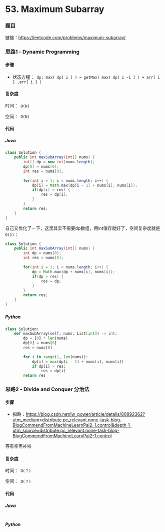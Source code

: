 

# 53. Maximum Subarray

### 题目

链接：https://leetcode.com/problems/maximum-subarray/



### 思路1 - Dynamic Programming



#### 步骤

- 状态方程：``` dp: max( dp[ i ] ) = getMax( max( dp[ i -1 ] ) + arr[ i ] ,arr[ i ] )```



#### 复杂度

时间：` O(N)`

空间：` O(N)`



#### 代码

##### Java

```java
class Solution {
    public int maxSubArray(int[] nums) {
        int[] dp = new int[nums.length];
        dp[0] = nums[0];
        int res = nums[0];
        
        for(int i = 1; i < nums.length; i++) {
            dp[i] = Math.max(dp[i - 1] + nums[i], nums[i]);
            if(dp[i] > res) {
                res = dp[i];
            }
        }
        return res;
    }
}
```



自己又优化了一下，这里其实不需要dp数组，用int值存就好了，空间复杂度就是` O(1)`：

```java
class Solution {
    public int maxSubArray(int[] nums) {
        int dp = nums[0];
        int res = nums[0];
        
        for(int i = 1; i < nums.length; i++) {
            dp = Math.max(dp + nums[i], nums[i]);
            if(dp > res) {
                res = dp;
            }
        }
        return res;
    }
}
```



##### 

##### Python

```python
class Solution:
    def maxSubArray(self, nums: List[int]) -> int:
        dp = [0] * len(nums)
        dp[0] = nums[0]
        res = nums[0]
        
        for i in range(1, len(nums)):
            dp[i] = max(dp[i - 1] + nums[i], nums[i])
            if dp[i] > res:
                res = dp[i]
        return res
```





### 思路2 - Divide and Conquer 分治法



#### 步骤

- 指路：https://blog.csdn.net/lw_power/article/details/80892362?utm_medium=distribute.pc_relevant.none-task-blog-BlogCommendFromMachineLearnPai2-1.control&depth_1-utm_source=distribute.pc_relevant.none-task-blog-BlogCommendFromMachineLearnPai2-1.control

等有空再补啦



#### 复杂度

时间：` O(？)`

空间：` O(？)`



#### 代码

##### Java

```java

```



##### Python

```python

```

